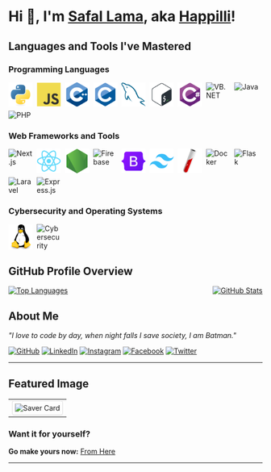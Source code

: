 # Hi 👋, I'm [Safal Lama](https://safallama.com.np), aka [Happilli](https://github.com/happilli)!

## Languages and Tools I've Mastered

### Programming Languages
<div style="display: flex; flex-wrap: wrap; gap: 8px;">
  <img src="https://raw.githubusercontent.com/devicons/devicon/master/icons/python/python-original.svg" width="48" title="Python" /> 
  <img src="https://raw.githubusercontent.com/devicons/devicon/master/icons/javascript/javascript-original.svg" width="48" title="JavaScript" /> 
  <img src="https://raw.githubusercontent.com/devicons/devicon/master/icons/cplusplus/cplusplus-original.svg" width="48" title="C++" /> 
  <img src="https://raw.githubusercontent.com/devicons/devicon/master/icons/c/c-original.svg" width="48" title="C" /> 
  <img src="https://raw.githubusercontent.com/devicons/devicon/master/icons/mysql/mysql-original.svg" width="48" title="SQL" /> 
  <img src="https://raw.githubusercontent.com/devicons/devicon/master/icons/bash/bash-original.svg" width="48" title="Bash" /> 
  <img src="https://raw.githubusercontent.com/devicons/devicon/master/icons/csharp/csharp-original.svg" width="48" title="C#" /> 
  <img src="https://cdn.jsdelivr.net/gh/devicons/devicon@latest/icons/visualbasic/visualbasic-original.svg" width="48" title="VB.NET" /> 
  <img src="https://cdn.jsdelivr.net/gh/devicons/devicon@latest/icons/java/java-plain.svg" width="48" title="Java" />
  <img src="https://cdn.jsdelivr.net/gh/devicons/devicon@latest/icons/php/php-original.svg" width="48" title ="PHP"/>
</div>

### Web Frameworks and Tools
<div style="display: flex; flex-wrap: wrap; gap: 8px;">
  <img src="https://cdn.jsdelivr.net/gh/devicons/devicon@latest/icons/nextjs/nextjs-original.svg" width="48" title="Next.js" /> 
  <img src="https://raw.githubusercontent.com/devicons/devicon/master/icons/react/react-original.svg" width="48" title="React.js" /> 
  <img src="https://raw.githubusercontent.com/devicons/devicon/master/icons/nodejs/nodejs-original.svg" width="48" title="Node.js" /> 
  <img src="https://cdn.jsdelivr.net/gh/devicons/devicon@latest/icons/firebase/firebase-plain.svg" width="48" title="Firebase" /> 
  <img src="https://raw.githubusercontent.com/devicons/devicon/master/icons/bootstrap/bootstrap-original.svg" width="48" title="Bootstrap" /> 
  <img src="https://raw.githubusercontent.com/devicons/devicon/master/icons/tailwindcss/tailwindcss-original.svg" width="48" title="Tailwind CSS" /> 
  <img src="https://raw.githubusercontent.com/devicons/devicon/master/icons/jekyll/jekyll-original.svg" width="48" title="Jekyll" />
  <img src="https://cdn.jsdelivr.net/gh/devicons/devicon@latest/icons/docker/docker-original-wordmark.svg" width="48" title="Docker" />
  <img src="https://cdn.jsdelivr.net/gh/devicons/devicon@latest/icons/flask/flask-original.svg" width="48" title="Flask" />
  <img src="https://cdn.jsdelivr.net/gh/devicons/devicon@latest/icons/laravel/laravel-original.svg" width="48" title="Laravel" />
  <img src="https://cdn.jsdelivr.net/gh/devicons/devicon@latest/icons/express/express-original.svg" width="48" title="Express.js" />
</div>

### Cybersecurity and Operating Systems
<div style="display: flex; flex-wrap: wrap; gap: 8px;">
  <img src="https://raw.githubusercontent.com/devicons/devicon/master/icons/linux/linux-original.svg" width="48" title="Linux" /> 
  <img src="https://img.icons8.com/fluency/48/fingerprint.png" width="48" title="Cybersecurity" />
</div>

## GitHub Profile Overview

<div style="display: flex; align-items: center; justify-content: space-between;">
  <a href="https://github.com/happilli">
    <img src="https://github-readme-stats.vercel.app/api/top-langs/?username=happilli&layout=compact&theme=midnight-purple" alt="Top Languages" height="150">
  </a>
  
  <a href="https://github.com/happilli">
    <img src="https://github-readme-stats.vercel.app/api?username=happilli&layout=compact&show_icons=true&theme=midnight-purple" alt="GitHub Stats" height="150">
  </a>
</div>


## About Me

*"I love to code by day, when night falls I save society, _I am Batman._"*

  [![GitHub](https://img.shields.io/badge/GitHub-%2312100E.svg?style=for-the-badge&logo=github&logoColor=white)](https://github.com/happilli)
  [![LinkedIn](https://img.shields.io/badge/LinkedIn-%230077B5.svg?style=for-the-badge&logo=linkedin&logoColor=white)](https://www.linkedin.com/in/safal-lama-379738330/)
  [![Instagram](https://img.shields.io/badge/Instagram-%23E4405F.svg?style=for-the-badge&logo=instagram&logoColor=white)](https://www.instagram.com/happillli_/)
  [![Facebook](https://img.shields.io/badge/Facebook-%231877F2.svg?style=for-the-badge&logo=facebook&logoColor=white)](https://www.facebook.com/myExistenceIsMythToMyOwnPast/)
  [![Twitter](https://img.shields.io/badge/Twitter-%231DA1F2.svg?style=for-the-badge&logo=twitter&logoColor=white)](https://twitter.com/yoyuehappy)


---
## Featured Image
<table>
  <tr>
    <td>
      <img src="https://github.com/RyuZinOh/static-assets/blob/main/safal_profiles.png" alt="Saver Card" width="600" style="border: 1px solid #ddd; border-radius: 4px; padding: 5px;">
    </td>
  </tr>
</table>

### Want it for yourself?
**Go make yours now:** [From Here](https://image-processor-dql9.onrender.com)

---
